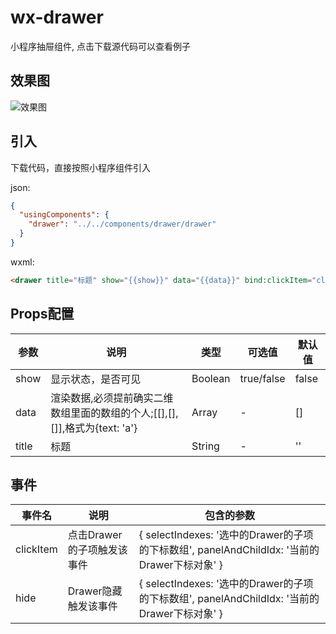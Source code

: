 # wx-drawer
小程序抽屉组件, 点击下载源代码可以查看例子

## 效果图
![效果图](https://s1.ax1x.com/2020/04/13/GjNTiV.gif)

## 引入
下载代码，直接按照小程序组件引入

json:
```json
{
  "usingComponents": {
    "drawer": "../../components/drawer/drawer"
  }
}
```

wxml:
```html
<drawer title="标题" show="{{show}}" data="{{data}}" bind:clickItem="clickItem" bind:hide="hide" />
```

## Props配置
| 参数    | 说明                                                          | 类型      | 可选值        | 默认值   |
|-------|-------------------------------------------------------------|---------|------------|-------|
| show  | 显示状态，是否可见                                                   | Boolean | true/false | false |
| data  | 渲染数据,必须提前确实二维数组里面的数组的个人;\[\[\],\[\],\[\]\],格式为\{text: 'a'\} | Array   | \-         | \[\]  |
| title | 标题                                                          | String  | \-         | ''    |


## 事件
| 事件名       | 说明               | 包含的参数                                                                                             |
|-----------|------------------|---------------------------------------------------------------------------------------------------|
| clickItem | 点击Drawer的子项触发该事件 | \{         selectIndexes: '选中的Drawer的子项的下标数组',         panelAndChildIdx: '当前的Drawer下标对象'       \} |
| hide      | Drawer隐藏触发该事件    | \{         selectIndexes: '选中的Drawer的子项的下标数组',         panelAndChildIdx: '当前的Drawer下标对象'       \} |
